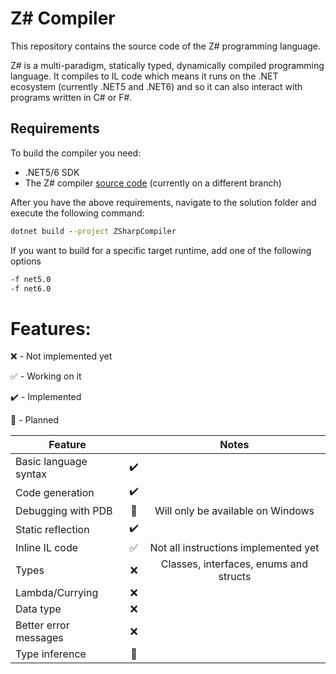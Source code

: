 # Z# Compiler
This repository contains the source code of the Z# programming language.

Z# is a multi-paradigm, statically typed, dynamically compiled programming language.
It compiles to IL code which means it runs on the .NET ecosystem (currently .NET5 and .NET6) and so it can also interact with programs written in C# or F#.


## Requirements
To build the compiler you need:
 - .NET5/6 SDK
 - The Z# compiler [source code](https://github.com/xpodev/zsharp-compiler/tree/development) (currently on a different branch)

After you have the above requirements, navigate to the solution folder and execute the following command:
```cmd
dotnet build --project ZSharpCompiler
```
If you want to build for a specific target runtime, add one of the following options
```cmd
-f net5.0
-f net6.0
```

# Features:
❌ - Not implemented yet

✅ - Working on it

✔️ - Implemented

🚧 - Planned

| Feature               |                    |                  Notes                 |
|-----------------------|:------------------:|:--------------------------------------:|
| Basic language syntax | :heavy_check_mark: |                                        |
| Code generation       | :heavy_check_mark: |                                        |
| Debugging with PDB    |   :construction:   | Will only be available on Windows      |
| Static reflection     | :heavy_check_mark: |                                        |
| Inline IL code        | :white_check_mark: | Not all instructions implemented yet   |
| Types                 | :x:                | Classes, interfaces, enums and structs |
| Lambda/Currying       | :x:                |                                        |
| Data type             | :x:                |                                        |
| Better error messages | :x:                |                                        |
| Type inference        | :construction:     |                                        |
